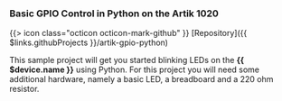 ### Basic GPIO Control in Python on the Artik 1020

{{> icon class="octicon octicon-mark-github" }}
[Repository]({{ $links.githubProjects }}/artik-gpio-python)

This sample project will get you started blinking LEDs on the **{{ $device.name }}** using Python. For this project you will need some additional hardware, namely a basic LED, a breadboard and a 220 ohm resistor.
